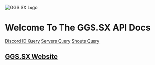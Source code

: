 ![GGS.SX Logo](https://ggs.sx/images/final-small.png)
# Welcome To The GGS.SX API Docs

[Discord ID Query](./discordapi)
[Servers Query](./servers)
[Shouts Query](./shouts)

## [GGS.SX Website](https://ggs.sx/pre-prod/)
